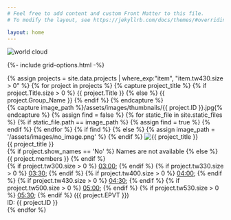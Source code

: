```yaml
---
# Feel free to add content and custom Front Matter to this file.
# To modify the layout, see https://jekyllrb.com/docs/themes/#overriding-theme-defaults

layout: home
---
```


<div class="hero">
  <img alt="world cloud" src="{{ '/assets/images/wordcloud.png' | relative_url }}">
</div>

{%- include grid-options.html -%}

<div class="projects-grid">
{% assign projects = site.data.projects | where_exp:"item", "item.tw430.size > 0" %}
{% for project in projects %}
{% capture project_title %} {% if project.Title.size > 0 %} {{ project.Title }} {% else %} {{ project.Group_Name }} {% endif %} {% endcapture %}
<div class="projects-cell">
  <div class="projects-image">
    {% capture image_path %}/assets/images/thumbnails/{{ project.ID }}.jpg{% endcapture %}
    {% assign find = false %}
    {% for static_file in site.static_files %}
      {% if static_file.path == image_path %}
          {% assign find = true %}
      {% endif %}
    {% endfor %}
    {% if find %} {% else %} {% assign image_path = '/assets/images/no_image.png' %} {% endif %}
    <img alt="{{ project_title }}" src="{{ image_path | relative_url }}" class="poster-image">
  </div>
  <div class="projects-name">
    {{ project_title }}
  </div>
  <div class="projects-members">
    {% if project.show_names == 'No' %} Names are not available {% else %} {{ project.members }} {% endif %}
  </div>
  <div class="projects-time">
    {% if project.tw300.size > 0 %} <a href="{{ project.tw300 }}" target="zoom_link">03:00</a>; {% endif %}
    {% if project.tw330.size > 0 %} <a href="{{ project.tw330 }}" target="zoom_link">03:30</a>; {% endif %}
    {% if project.tw400.size > 0 %} <a href="{{ project.tw400 }}" target="zoom_link">04:00</a>; {% endif %}
    {% if project.tw430.size > 0 %} <a href="{{ project.tw430 }}" target="zoom_link">04:30</a>; {% endif %}
    {% if project.tw500.size > 0 %} <a href="{{ project.tw500 }}" target="zoom_link">05:00</a>; {% endif %}
    {% if project.tw530.size > 0 %} <a href="{{ project.tw530 }}" target="zoom_link">05:30</a>; {% endif %}
    ({{ project.EPVT }})
  </div>
  <div class="projects-members">
    ID: {{ project.ID }}
  </div>
</div>
{% endfor %}
</div>